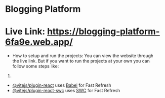 # Blogging Platform

# Live Link: https://blogging-platform-6fa9e.web.app/

* How to setup and run the projects: 
You can view the website through the live link. But if you want to run the projects at your own you can follow some steps like: 
1. 

- [@vitejs/plugin-react](https://github.com/vitejs/vite-plugin-react/blob/main/packages/plugin-react/README.md) uses [Babel](https://babeljs.io/) for Fast Refresh
- [@vitejs/plugin-react-swc](https://github.com/vitejs/vite-plugin-react-swc) uses [SWC](https://swc.rs/) for Fast Refresh
